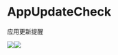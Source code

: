 # AppUpdateCheck
应用更新提醒

![](https://github.com/GorpelnChen/AppUpdateCheck/blob/master/screenshot/AppUpdateCheck_01.png)![](https://github.com/GorpelnChen/AppUpdateCheck/blob/master/screenshot/AppUpdateCheck_02.png)
